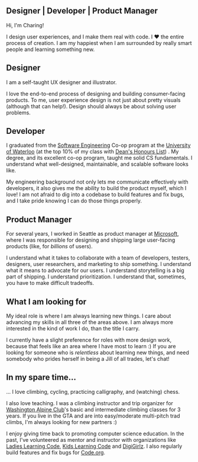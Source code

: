## Designer | Developer | Product Manager

Hi, I'm Charing!

I design user experiences, and I make them real with code. I ♥ the entire process of creation. I am my happiest when I am surrounded by really smart people and learning something new.

## Designer
I am a self-taught UX designer and illustrator.

I love the end-to-end process of designing and building consumer-facing products. To me, user experience design is not just about pretty visuals (although that can help!). Design should always be about solving user problems. 

## Developer
I graduated from the [Software Engineering](https://uwaterloo.ca/software-engineering/) Co-op program at the [University of Waterloo](http://uwaterloo.ca) (at the top 10% of my class with [Dean's Honours List](https://ugradcalendar.uwaterloo.ca/page/ENG-Deans-Honours-List)) . My degree, and its excellent co-op program, taught me solid CS fundamentals. I understand what well-designed, maintainable, and scalable software looks like.

My engineering background not only lets me communicate effectively with developers, it also gives me the ability to build the product myself, which I love! I am not afraid to dig into a codebase to build features and fix bugs, and I take pride knowing I can do those things properly.

## Product Manager
For several years, I worked in Seattle as product manager at [Microsoft](http://microsoft.com), where I was responsible for designing and shipping large user-facing products (like, for *billions* of users). 

I understand what it takes to collaborate with a team of developers, testers, designers, user researchers, and marketing to ship something. I understand what it means to advocate for our users. I understand storytelling is a big part of shipping. I understand prioritization. I understand that, sometimes, you have to make difficult tradeoffs.

## What I am looking for
My ideal role is where I am always learning new things. I care about advancing my skills in all three of the areas above. I am always more interested in the kind of work I do, than the title I carry.

I currently have a slight preference for roles with more design work, because that feels like an area where I have most to learn :) If you are looking for someone who is *relentless* about learning new things, and need somebody who prides herself in being a Jill of all trades, let's chat!

## In my spare time...
... I love climbing, cycling, practicing calligraphy, and (watching) chess. 

I also love teaching. I was a climbing instructor and trip organizer for [Washington Alpine Club](http://washingtonalpineclub.org)'s basic and intermediate climbing classes for 3 years. If you live in the GTA and are into easy/moderate multi-pitch trad climbs, I'm always looking for new partners :)

I enjoy giving time back to promoting computer science education. In the past, I've volunteered as mentor and instructor with organizations like [Ladies Learning Code](http://ladieslearningcode.com), [Kids Learning Code](http://kidslearningcode.com) and [DigiGirlz](https://www.microsoft.com/en-us/diversity/programs/digigirlz/default.aspx). I also regularly build features and fix bugs for [Code.org](http://code.org).
